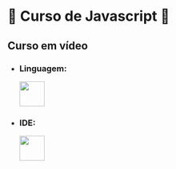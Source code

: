 # 🌸 Curso de Javascript 🌸

## Curso em vídeo

+ ### Linguagem:
     <img aling="cebter" heigth="50" width="50" src="https://cdn.jsdelivr.net/gh/devicons/devicon/icons/javascript/javascript-original.svg" />
         
+ ### IDE:
     <img aling="cebter" heigth="50" width="50" src="https://cdn.jsdelivr.net/gh/devicons/devicon/icons/vscode/vscode-original.svg" />

